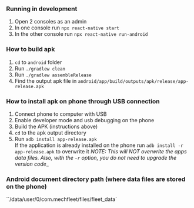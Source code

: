 ### Running in development
1. Open 2 consoles as an admin
2. In one console run `npx react-native start`
3. In the other console run `npx react-native run-android`

### How to build apk
1. `cd` to `android` folder
2. Run `./gradlew clean`
3. Run `./gradlew assembleRelease`
4. Find the output apk file in `android/app/build/outputs/apk/release/app-release.apk`

### How to install apk on phone through USB connection
1. Connect phone to computer with USB
2. Enable developer mode and usb debugging on the phone
2. Build the APK (instructions above)
3. `cd` to the apk output directory
4. Run `adb install app-release.apk`  
If the application is already installed on the phone run `adb install -r app-release.apk` to overwrite it _NOTE: This will NOT overwrite the apps data files. Also, with the `-r` option, you do not need to upgrade the version code__


### Android document directory path (where data files are stored on the phone)
``/data/user/0/com.mechfleet/files/fleet_data`
